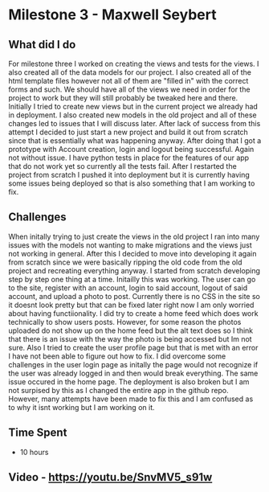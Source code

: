 # Milestone 3 - Maxwell Seybert
## What did I do
For milestone three I worked on creating the views and tests for the views. I also created all of the data models for our project. I also created all of the html template files however not all of them are "filled in" with the correct forms and such. We should have all of the views we need in order for the project to work but they will still probably be tweaked here and there. Initially I tried to create new views but in the current project we already had in deployment. I also created new models in the old project and all of these changes led to issues that I will discuss later. After lack of success from this attempt I decided to just start a new project and build it out from scratch since that is essentially what was happening anyway. After doing that I got a prototype with Account creation, login and logout being successful. Again not without issue. I have python tests in place for the features of our app that do not work yet so currently all the tests fail. After I restarted the project from scratch I pushed it into deployment but it is currently having some issues being deployed so that is also something that I am working to fix. 
## Challenges
When initally trying to just create the views in the old project I ran into many issues with the models not wanting to make migrations and the views just not working in general. After this I decided to move into developing it again from scratch since we were basically ripping the old code from the old project and recreating everything anyway. I started from scratch developing step by step one thing at a time. Initailly this was working. The user can go to the site, register with an account, login to said account, logout of said account, and upload a photo to post. Currently there is no CSS in the site so it doesnt look pretty but that can be fixed later right now I am only worried about having functiionality. I did try to create a home feed which does work technically to show users posts. However, for some reason the photos uploaded do not show up on the home feed but the alt text does so I think that there is an issue with the way the photo is being accessed but Im not sure. Also I tried to create the user profile page but that is met with an error I have not been able to figure out how to fix. I did overcome some challenges in the user login page as initally the page would not recognize if the user was already logged in and then would break everything. The same issue occured in the home page. The deployment is also broken but I am not surpised by this as I changed the entire app in the github repo. However, many attempts have been made to fix this and I am confused as to why it isnt working but I am working on it. 

## Time Spent
- 10 hours

## Video - https://youtu.be/SnvMV5_s91w